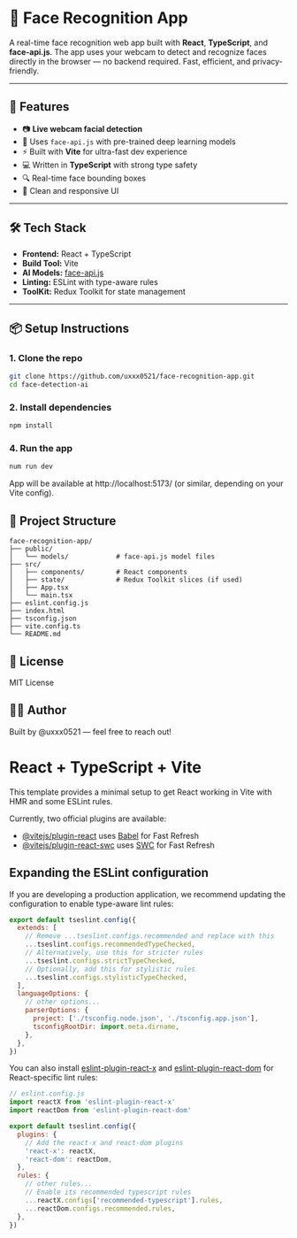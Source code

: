 # 🧠 Face Recognition App

A real-time face recognition web app built with **React**, **TypeScript**, and **face-api.js**. The app uses your webcam to detect and recognize faces directly in the browser — no backend required. Fast, efficient, and privacy-friendly.

---

## 🚀 Features

- 📷 **Live webcam facial detection**
- 🧠 Uses `face-api.js` with pre-trained deep learning models
- ⚡ Built with **Vite** for ultra-fast dev experience
- 💻 Written in **TypeScript** with strong type safety
- 🔍 Real-time face bounding boxes
- 🎨 Clean and responsive UI

---

## 🛠️ Tech Stack

- **Frontend:** React + TypeScript
- **Build Tool:** Vite
- **AI Models:** [face-api.js](https://github.com/justadudewhohacks/face-api.js-models)
- **Linting:** ESLint with type-aware rules
- **ToolKit:** Redux Toolkit for state management

---

## 📦 Setup Instructions

### 1. Clone the repo
```bash
git clone https://github.com/uxxx0521/face-recognition-app.git
cd face-detection-ai
```
### 2. Install dependencies
```bash
npm install
```
### 4. Run the app
```bash
num run dev
```
App will be available at http://localhost:5173/ (or similar, depending on your Vite config).

## 📂 Project Structure
```text
face-recognition-app/
├── public/
│   └── models/            # face-api.js model files
├── src/
│   ├── components/        # React components
│   ├── state/             # Redux Toolkit slices (if used)
│   ├── App.tsx
│   └── main.tsx
├── eslint.config.js
├── index.html
├── tsconfig.json
├── vite.config.ts
└── README.md
```

## 📄 License
MIT License

## 🙋‍♂️ Author
Built by @uxxx0521 — feel free to reach out!

# React + TypeScript + Vite

This template provides a minimal setup to get React working in Vite with HMR and some ESLint rules.

Currently, two official plugins are available:

- [@vitejs/plugin-react](https://github.com/vitejs/vite-plugin-react/blob/main/packages/plugin-react/README.md) uses [Babel](https://babeljs.io/) for Fast Refresh
- [@vitejs/plugin-react-swc](https://github.com/vitejs/vite-plugin-react-swc) uses [SWC](https://swc.rs/) for Fast Refresh

## Expanding the ESLint configuration

If you are developing a production application, we recommend updating the configuration to enable type-aware lint rules:

```js
export default tseslint.config({
  extends: [
    // Remove ...tseslint.configs.recommended and replace with this
    ...tseslint.configs.recommendedTypeChecked,
    // Alternatively, use this for stricter rules
    ...tseslint.configs.strictTypeChecked,
    // Optionally, add this for stylistic rules
    ...tseslint.configs.stylisticTypeChecked,
  ],
  languageOptions: {
    // other options...
    parserOptions: {
      project: ['./tsconfig.node.json', './tsconfig.app.json'],
      tsconfigRootDir: import.meta.dirname,
    },
  },
})
```

You can also install [eslint-plugin-react-x](https://github.com/Rel1cx/eslint-react/tree/main/packages/plugins/eslint-plugin-react-x) and [eslint-plugin-react-dom](https://github.com/Rel1cx/eslint-react/tree/main/packages/plugins/eslint-plugin-react-dom) for React-specific lint rules:

```js
// eslint.config.js
import reactX from 'eslint-plugin-react-x'
import reactDom from 'eslint-plugin-react-dom'

export default tseslint.config({
  plugins: {
    // Add the react-x and react-dom plugins
    'react-x': reactX,
    'react-dom': reactDom,
  },
  rules: {
    // other rules...
    // Enable its recommended typescript rules
    ...reactX.configs['recommended-typescript'].rules,
    ...reactDom.configs.recommended.rules,
  },
})
```
